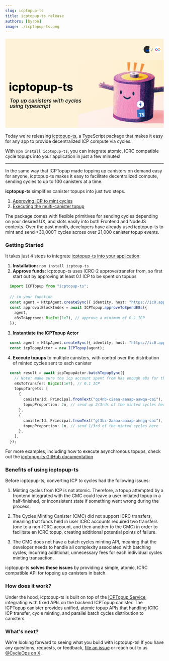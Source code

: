 ```yaml
---
slug: icptopup-ts
title: icptopup-ts release
authors: [byron]
image: ./icptopup-ts.png
---
```


[![](./icptopup-ts.png)](/changelog/icptopup-ts)

Today we're releasing [icptopup-ts](https://github.com/CycleOperators/icptopup-ts), a TypeScript package that makes it easy for any app to provide decentralized ICP compute via cycles.

With `npm install icptopup-ts`, you can integrate atomic, ICRC compatible cycle topups into your application in just a few minutes!

<!-- truncate -->

--------------

In the same way that ICPTopup made topping up canisters on demand easy for anyone, icptopup-ts makes it easy to facilitate decentralized compute, sending cycles to up to 100 canisters at a time.

**icptopup-ts** simplifies canister topups into just two steps.

1. [Approving ICP to mint cycles](https://github.com/CycleOperators/icptopup-ts?tab=readme-ov-file#2-approve-icptopup-to-mint-cycles-from-icp-on-your-behalf)
2. [Executing the multi-canister topup](https://github.com/CycleOperators/icptopup-ts?tab=readme-ov-file#4-call-icptopups-synchronous-batchtopupsync-api-or-its-asynchronous-topup-api)

The package comes with flexible primitives for sending cycles depending on your desired UX, and slots easily into both Frontend and NodeJS contexts. Over the past month, developers have already used icptopup-ts to mint and send >30,000T cycles across over 21,000 canister topup events.

### Getting Started

It takes just 4 steps to integrate [icptopup-ts into your application](https://github.com/CycleOperators/icptopup-ts):

1. **Installation:** `npm install icptoup-ts`
2. **Approve funds:** icptopup-ts uses ICRC-2 approve/transfer from, so first start out by approving at least 0.1 ICP to be spent on topups

```typescript
  import ICPTopup from "icptopup-ts";

  // in your function
  const agent = HttpAgent.createSync({ identity, host: "https://ic0.app" });
  const approvalBlockIndex = await ICPTopup.approveToSpendE8s({
    agent,
    e8sToApprove: BigInt(1e7), // approve a minimum of 0.1 ICP
  });
```

3. **Instantiate the ICPTopup Actor**
```typescript
  const agent = HttpAgent.createSync({ identity, host: "https://ic0.app" });
  const icpTopupActor = new ICPTopup(agent);
```

4. **Execute topups** to multiple canisters, with control over the distribution of minted cycles sent to each canister
```typescript
  const result = await icpTopupActor.batchTopupSync({
    // Note: make sure the icp account spent from has enough e8s for the ledger transfer (10_000 e8s)
    e8sToTransfer: BigInt(1e7), // 0.1 ICP
    topupTargets: [
      {
        canisterId: Principal.fromText("qc4nb-ciaaa-aaaap-aawqa-cai"),
        topupProportion: 2n, // send up 2/3rds of the minted cycles here
      },
      {
        canisterId: Principal.fromText("gf3bz-2aaaa-aaaap-ahngq-cai"),
        topupProportion: 1n, // send 1/3rd of the minted cycles here
      },
    ],
  });
```

For more examples, including how to execute asynchronous topups, check out the [icptopup-ts GitHub documentation](https://github.com/CycleOperators/icptopup-ts)

### Benefits of using icptopup-ts

Before icptopup-ts, converting ICP to cycles had the following issues:

1. Minting cycles from ICP is not atomic. Therefore, a topup attempted by a frontend integrated with the CMC could leave a user initiated topup in a half-finished, or inconsistent state if something went wrong during the process.

2. The Cycles Minting Canister (CMC) did not support ICRC transfers, meaning that funds held in user ICRC accounts required two transfers (one to a non-ICRC account, and then another to the CMC) in order to facilitate an ICRC topup, creating additional potential points of failure.

4. The CMC does not have a batch cycles minting API, meaning that the developer needs to handle all complexity associated with batching cycles, incurring additional, unnecessary fees for each individual cycles minting transaction.


icptopup-ts **solves these issues** by providing a simple, atomic, ICRC compatible API for topping up canisters in batch.

### How does it work?

Under the hood, icptopup-ts is built on top of the [ICPTopup Service](https://forum.dfinity.org/t/icptopup-com-the-easiest-way-to-top-up-canisters-with-cycles/36434), integrating with fixed APIs on the backend ICPTopup canister. The ICPTopup canister provides unified, atomic topup APIs that handling ICRC ICP transfer, cycle minting, and parallel batch cycles distribution to canisters.

### What's next?

We're looking forward to seeing what you build with icptopup-ts! If you have any questions, requests, or feedback, [file an issue](https://github.com/CycleOperators/icptopup-ts/issues/new) or reach out to us [@CycleOps on X](https://x.com/CycleOps).

